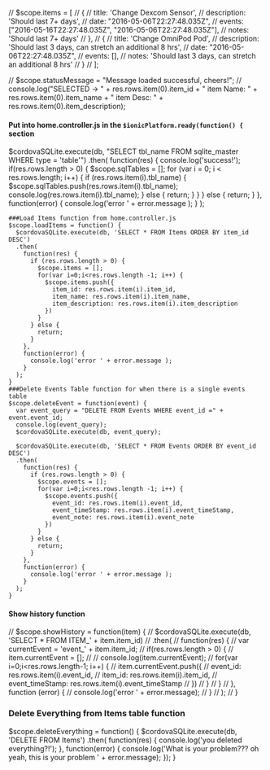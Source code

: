 
  // $scope.items = [
  //     {
  //       title: 'Change Dexcom Sensor',
  //       description: 'Should last 7+ days',
  //       date: "2016-05-06T22:27:48.035Z",
  //       events: ["2016-05-16T22:27:48.035Z", "2016-05-06T22:27:48.035Z"],
  //       notes: 'Should last 7+ days'
  //     },
  //     {
  //       title: 'Change OmniPod Pod',
  //       description: 'Should last 3 days, can stretch an additional 8 hrs',
  //       date: "2016-05-06T22:27:48.035Z",
  //       events: [],
  //       notes: 'Should last 3 days, can stretch an additional 8 hrs'
  //     }
  //   ];

  // $scope.statusMessage = "Message loaded successful, cheers!";
  // console.log("SELECTED -> " + res.rows.item(0).item_id + " item Name: " + res.rows.item(0).item_name + " item Desc: " + res.rows.item(0).item_description);

  #### Put into home.controller.js in the ```$ionicPlatform.ready(function() {``` section
  $cordovaSQLite.execute(db, "SELECT tbl_name FROM sqlite_master WHERE type = 'table'")
    .then(
      function(res) {
        console.log('success!');
        if(res.rows.length > 0) {
          $scope.sqlTables = [];
          for (var i = 0; i < res.rows.length; i++) {
            if (res.rows.item(i).tbl_name) {
              $scope.sqlTables.push(res.rows.item(i).tbl_name);
              console.log(res.rows.item(i).tbl_name);
            } else {
              return;
            }
          }
        } else {
          return;
        }
      },
      function(error) {
        console.log('error ' + error.message );
      }
    );

    ###Load Items function from home.controller.js
    $scope.loadItems = function() {
      $cordovaSQLite.execute(db, 'SELECT * FROM Items ORDER BY item_id DESC')
      .then(
        function(res) {
          if (res.rows.length > 0) {
            $scope.items = [];
            for(var i=0;i<res.rows.length -1; i++) {
              $scope.items.push({
                item_id: res.rows.item(i).item_id,
                item_name: res.rows.item(i).item_name,
                item_description: res.rows.item(i).item_description
              })
            }
          } else {
            return;
          }
        },
        function(error) {
          console.log('error ' + error.message );
        }
      );
    }
    ###Delete Events Table function for when there is a single events table
    $scope.deleteEvent = function(event) {
      var event_query = "DELETE FROM Events WHERE event_id =" + event.event_id;
      console.log(event_query);
      $cordovaSQLite.execute(db, event_query);

      $cordovaSQLite.execute(db, 'SELECT * FROM Events ORDER BY event_id DESC')
      .then(
        function(res) {
          if (res.rows.length > 0) {
            $scope.events = [];
            for(var i=0;i<res.rows.length -1; i++) {
              $scope.events.push({
                event_id: res.rows.item(i).event_id,
                event_timeStamp: res.rows.item(i).event_timeStamp,
                event_note: res.rows.item(i).event_note
              })
            }
          } else {
            return;
          }
        },
        function(error) {
          console.log('error ' + error.message );
        }
      );
    }


  #### Show history function
  // $scope.showHistory = function(item) {
  //   $cordovaSQLite.execute(db, 'SELECT * FROM ITEM_' + item.item_id)
  //     .then(
  //       function(res) {
  //         var currentEvent = 'event_' + item.item_id;
  //         if(res.rows.length > 0) {
  //           item.currentEvent = [];
  //           // console.log(item.currentEvent);
  //           for(var i=0;i<res.rows.length-1; i++) {
  //             item.currentEvent.push({
  //               event_id: res.rows.item(i).event_id,
  //               item_id: res.rows.item(i).item_id,
  //               event_timeStamp: res.rows.item(i).event_timeStamp
  //             })
  //           }
  //         }
  //       }, function (error) {
  //         console.log('error ' + error.message);
  //       }
  //     );
  // }

  ### Delete Everything from Items table function
  $scope.deleteEverything = function() {
    $cordovaSQLite.execute(db, 'DELETE FROM Items')
    .then(
      function(res) {
        console.log('you deleted everything?!');
      },
      function(error) {
        console.log('What is your problem??? oh yeah, this is your problem  ' + error.message);
      });
    }
